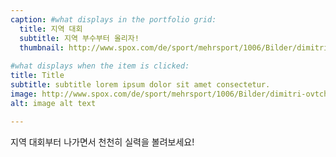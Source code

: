 ```yaml
---
caption: #what displays in the portfolio grid:
  title: 지역 대회
  subtitle: 지역 부수부터 올리자!
  thumbnail: http://www.spox.com/de/sport/mehrsport/1006/Bilder/dimitri-ovtcharov-514l.jpg
  
#what displays when the item is clicked:
title: Title
subtitle: subtitle lorem ipsum dolor sit amet consectetur.
image: http://www.spox.com/de/sport/mehrsport/1006/Bilder/dimitri-ovtcharov-514l.jpg #main image, can be a link or a file in assets/img/portfolio
alt: image alt text

---
```

지역 대회부터 나가면서 천천히 실력을 볼려보세요!